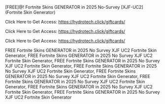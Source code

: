 [FREE]@! Fortnite Skins GENERATOR in 2025 No-Survey [XJF-UC2] (Fortnite Skin Generator)

Click Here to Get Access: https://hydrotech.click/giftcards/

Click Here to Get Access: https://hydrotech.click/giftcards/

Click Here to Get Access: https://hydrotech.click/giftcards/

 FREE Fortnite Skins GENERATOR in 2025 No Survey XJF UC2 Fortnite Skin Generator, FREE Fortnite Skins GENERATOR in 2025 No Survey XJF UC2 Fortnite Skin Generator, FREE Fortnite Skins GENERATOR in 2025 No Survey XJF UC2 Fortnite Skin Generator, FREE Fortnite Skins GENERATOR in 2025 No Survey XJF UC2 Fortnite Skin Generator, FREE Fortnite Skins GENERATOR in 2025 No Survey XJF UC2 Fortnite Skin Generator, FREE Fortnite Skins GENERATOR in 2025 No Survey XJF UC2 Fortnite Skin Generator, FREE Fortnite Skins GENERATOR in 2025 No Survey XJF UC2 Fortnite Skin Generator, FREE Fortnite Skins GENERATOR in 2025 No Survey XJF UC2 Fortnite Skin Generator
